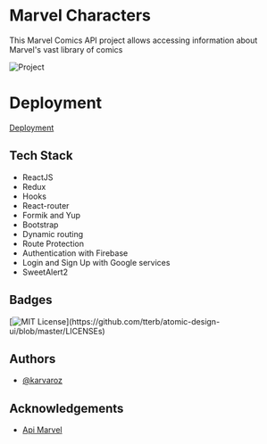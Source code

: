 # Marvel Characters

This Marvel Comics API project allows  accessing information about Marvel's vast library of comics

![Project](https://user-images.githubusercontent.com/72476418/172197038-a580569d-81ab-40c1-bc53-130b6cc8923e.png)

# Deployment

[Deployment](https://marvel-karvaroz.vercel.app/)

## Tech Stack

- ReactJS
- Redux
- Hooks
- React-router
- Formik and Yup
- Bootstrap
- Dynamic routing
- Route Protection
- Authentication with Firebase
- Login and Sign Up with Google services
- SweetAlert2

## Badges

[![MIT License](https://img.shields.io/apm/l/atomic-design-ui.svg?)](https://github.com/tterb/atomic-design-ui/blob/master/LICENSEs)


## Authors

- [@karvaroz](https://www.github.com/karvaroz)


## Acknowledgements

 - [Api Marvel](https://developer.marvel.com/)
